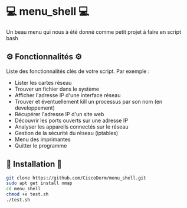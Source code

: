 # 💻 menu_shell 💻

Un beau menu qui nous à été donné comme petit projet à faire en script bash

## ⚙️ Fonctionnalités ⚙️

Liste des fonctionnalités clés de votre script. Par exemple :

- Lister les cartes réseau
- Trouver un fichier dans le système
- Afficher l'adresse IP d'une interface réseau
- Trouver et éventuellement kill un processus par son nom (en developpement)
- Récupérer l'adresse IP d'un site web
- Découvrir les ports ouverts sur une adresse IP
- Analyser les appareils connectés sur le réseau
- Gestion de la sécurité du réseau (iptables)
- Menu des imprimantes
- Quitter le programme

## 📲 Installation 📲

```bash
git clone https://github.com/CiscoDerm/menu_shell.git
sudo apt get install nmap
cd menu_shell
chmod +x test.sh
./test.sh
